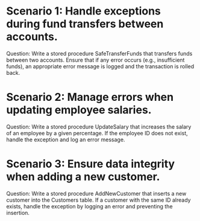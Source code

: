 # Scenario 1: Handle exceptions during fund transfers between accounts.

Question: Write a stored procedure SafeTransferFunds that transfers funds between two accounts. Ensure that if any error occurs (e.g., insufficient funds), an appropriate error message is logged and the transaction is rolled back.

# Scenario 2: Manage errors when updating employee salaries.

Question: Write a stored procedure UpdateSalary that increases the salary of an employee by a given percentage. If the employee ID does not exist, handle the exception and log an error message.

# Scenario 3: Ensure data integrity when adding a new customer.

Question: Write a stored procedure AddNewCustomer that inserts a new customer into the Customers table. If a customer with the same ID already exists, handle the exception by logging an error and preventing the insertion.
